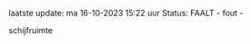 laatste update: 
ma 16-10-2023 15:22   uur 
Status: FAALT - fout - 
<div class="service R">schijfruimte</div>